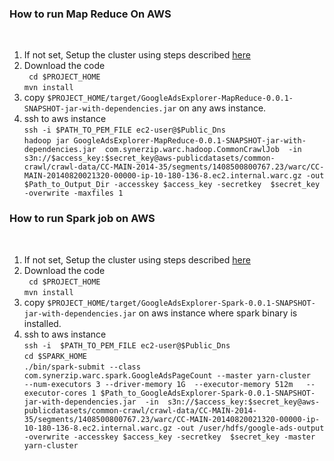 <h3> How to run Map Reduce On AWS</h3><br/>

<ol>
<li>If not set, Setup the cluster using steps described <a href="https://github.com/Synerzip/CommonCrawl-BigData-Experiment/blob/master/aws_setup.md">here</a>  </li>
<li>Download the code <br/>
<code> cd $PROJECT_HOME </code><br/>
<code>mvn install</code><br/>
</li>
<li>
copy <code>$PROJECT_HOME/target/GoogleAdsExplorer-MapReduce-0.0.1-SNAPSHOT-jar-with-dependencies.jar</code> on any aws instance.
</li>

<li>ssh to aws instance <br/>
 <code>ssh -i $PATH_TO_PEM_FILE ec2-user@$Public_Dns </code><br/>
<code>hadoop jar GoogleAdsExplorer-MapReduce-0.0.1-SNAPSHOT-jar-with-dependencies.jar  com.synerzip.warc.hadoop.CommonCrawlJob  -in  s3n://$access_key:$secret_key@aws-publicdatasets/common-crawl/crawl-data/CC-MAIN-2014-35/segments/1408500800767.23/warc/CC-MAIN-20140820021320-00000-ip-10-180-136-8.ec2.internal.warc.gz -out  $Path_to_Output_Dir -accesskey $access_key -secretkey  $secret_key -overwrite -maxfiles 1</code><br /></li>
</ol>


<h3> How to run Spark job on AWS</h3><br/>

<ol>
<li>If not set, Setup the cluster using steps described <a href="https://github.com/Synerzip/CommonCrawl-BigData-Experiment/blob/master/aws_setup.md">here</a>  </li>
<li>Download the code <br/>
<code> cd $PROJECT_HOME </code><br/>
<code>mvn install</code><br/>
</li>
<li>
copy <code>$PROJECT_HOME/target/GoogleAdsExplorer-Spark-0.0.1-SNAPSHOT-jar-with-dependencies.jar</code> on aws instance where spark binary is installed.
</li>
<li>ssh to aws instance <br/>
    <code>ssh -i  $PATH_TO_PEM_FILE ec2-user@$Public_Dns </code><br/>
    <code>cd $SPARK_HOME </code><br/>
    <code>./bin/spark-submit --class  com.synerzip.warc.spark.GoogleAdsPageCount --master yarn-cluster   --num-executors 3 --driver-memory 1G  --executor-memory 512m   --executor-cores 1 $Path_to_GoogleAdsExplorer-Spark-0.0.1-SNAPSHOT-jar-with-dependencies.jar  -in  s3n://$access_key:$secret_key@aws-publicdatasets/common-crawl/crawl-data/CC-MAIN-2014-35/segments/1408500800767.23/warc/CC-MAIN-20140820021320-00000-ip-10-180-136-8.ec2.internal.warc.gz -out /user/hdfs/google-ads-output -overwrite -accesskey $access_key -secretkey  $secret_key -master yarn-cluster</code></li>
</ol>
